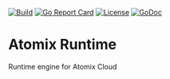 [![Build](https://github.com/atomix/runtime/actions/workflows/build.yml/badge.svg)](https://github.com/atomix/runtime/actions/workflows/build.yml)
[![Go Report Card](https://goreportcard.com/badge/github.com/atomix/runtime)](https://goreportcard.com/report/github.com/atomix/runtime)
[![License](https://img.shields.io/badge/License-Apache%202.0-blue.svg)](https://github.com/gojp/goreportcard/blob/master/LICENSE)
[![GoDoc](https://godoc.org/github.com/atomix/runtime?status.svg)](https://godoc.org/github.com/atomix/runtime)

# Atomix Runtime
Runtime engine for Atomix Cloud
